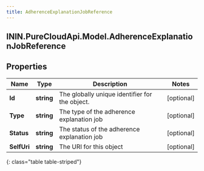 ```yaml
---
title: AdherenceExplanationJobReference
---
```

## ININ.PureCloudApi.Model.AdherenceExplanationJobReference

## Properties

|Name | Type | Description | Notes|
|------------ | ------------- | ------------- | -------------|
| **Id** | **string** | The globally unique identifier for the object. | [optional] |
| **Type** | **string** | The type of the adherence explanation job | [optional] |
| **Status** | **string** | The status of the adherence explanation job | [optional] |
| **SelfUri** | **string** | The URI for this object | [optional] |
{: class="table table-striped"}


